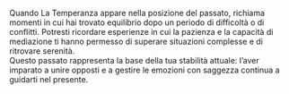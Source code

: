 Quando La Temperanza appare nella posizione del passato, richiama momenti in cui hai trovato equilibrio dopo un periodo di difficoltà o di conflitti. Potresti ricordare esperienze in cui la pazienza e la capacità di mediazione ti hanno permesso di superare situazioni complesse e di ritrovare serenità.  
Questo passato rappresenta la base della tua stabilità attuale: l’aver imparato a unire opposti e a gestire le emozioni con saggezza continua a guidarti nel presente.
